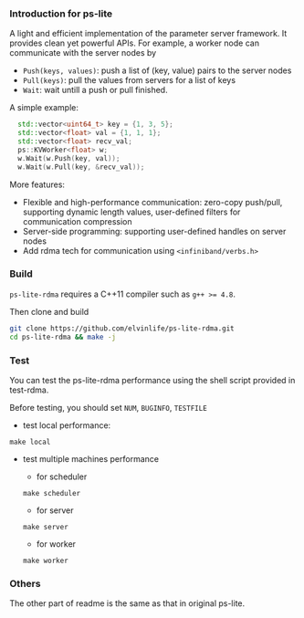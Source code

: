 ### Introduction for ps-lite

A light and efficient implementation of the parameter server
framework. It provides clean yet powerful APIs. For example, a worker node can
communicate with the server nodes by

- `Push(keys, values)`: push a list of (key, value) pairs to the server nodes
- `Pull(keys)`: pull the values from servers for a list of keys
- `Wait`: wait untill a push or pull finished.

A simple example:

```c++
  std::vector<uint64_t> key = {1, 3, 5};
  std::vector<float> val = {1, 1, 1};
  std::vector<float> recv_val;
  ps::KVWorker<float> w;
  w.Wait(w.Push(key, val));
  w.Wait(w.Pull(key, &recv_val));
```

More features:

- Flexible and high-performance communication: zero-copy push/pull, supporting
  dynamic length values, user-defined filters for communication compression
- Server-side programming: supporting user-defined handles on server nodes
- Add rdma tech for communication using `<infiniband/verbs.h>`


### Build

`ps-lite-rdma` requires a C++11 compiler such as `g++ >= 4.8`. 

Then clone and build

```bash
git clone https://github.com/elvinlife/ps-lite-rdma.git
cd ps-lite-rdma && make -j
```

### Test

You can test the ps-lite-rdma performance using the shell script provided in test-rdma.

Before testing, you should set `NUM`, `BUGINFO`, `TESTFILE`

* test local performance:

```shell
make local
```

* test multiple machines performance
  * for scheduler

  ```shell
  make scheduler
  ```

  * for server

  ```shell
  make server
  ```

  * for worker

  ```shell
  make worker
  ```

### Others

The other part of readme is the same as that in original ps-lite.
